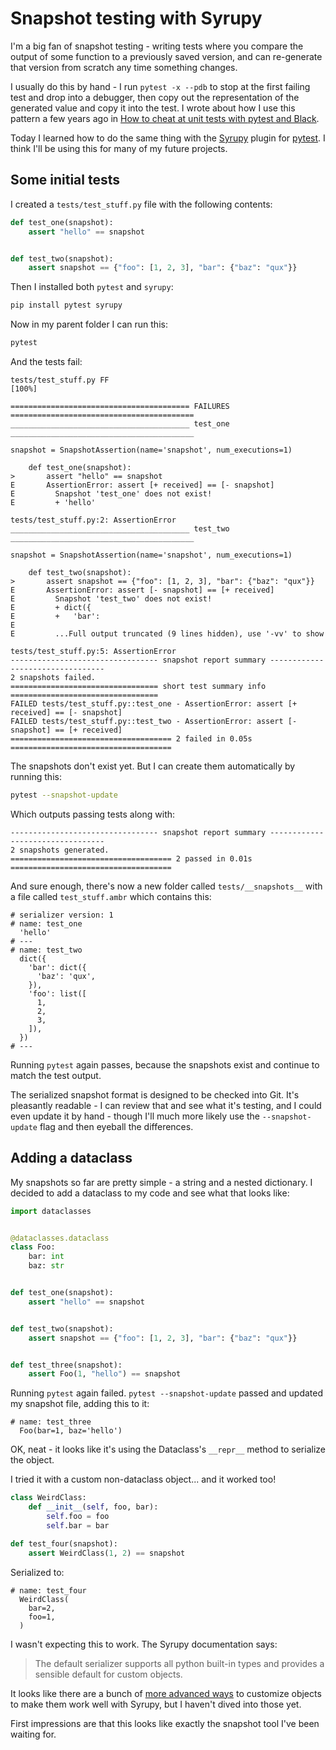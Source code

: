 # Snapshot testing with Syrupy

I'm a big fan of snapshot testing - writing tests where you compare the output of some function to a previously saved version, and can re-generate that version from scratch any time something changes.

I usually do this by hand - I run `pytest -x --pdb` to stop at the first failing test and drop into a debugger, then copy out the representation of the generated value and copy it into the test. I wrote about how I use this pattern a few years ago in [How to cheat at unit tests with pytest and Black](https://assahbismark.com/2020/Feb/11/cheating-at-unit-tests-pytest-black/).

Today I learned how to do the same thing with the [Syrupy](https://github.com/tophat/syrupy) plugin for [pytest](https://docs.pytest.org/). I think I'll be using this for many of my future projects.

## Some initial tests

I created a `tests/test_stuff.py` file with the following contents:

```python
def test_one(snapshot):
    assert "hello" == snapshot


def test_two(snapshot):
    assert snapshot == {"foo": [1, 2, 3], "bar": {"baz": "qux"}}
```
Then I installed both `pytest` and `syrupy`:

```bash
pip install pytest syrupy
```
Now in my parent folder I can run this:
```bash
pytest
```
And the tests fail:
```
tests/test_stuff.py FF                                                              [100%]

======================================== FAILURES =========================================
________________________________________ test_one _________________________________________

snapshot = SnapshotAssertion(name='snapshot', num_executions=1)

    def test_one(snapshot):
>       assert "hello" == snapshot
E       AssertionError: assert [+ received] == [- snapshot]
E         Snapshot 'test_one' does not exist!
E         + 'hello'

tests/test_stuff.py:2: AssertionError
________________________________________ test_two _________________________________________

snapshot = SnapshotAssertion(name='snapshot', num_executions=1)

    def test_two(snapshot):
>       assert snapshot == {"foo": [1, 2, 3], "bar": {"baz": "qux"}}
E       AssertionError: assert [- snapshot] == [+ received]
E         Snapshot 'test_two' does not exist!
E         + dict({
E         +   'bar': 
E         
E         ...Full output truncated (9 lines hidden), use '-vv' to show

tests/test_stuff.py:5: AssertionError
--------------------------------- snapshot report summary ---------------------------------
2 snapshots failed.
================================= short test summary info =================================
FAILED tests/test_stuff.py::test_one - AssertionError: assert [+ received] == [- snapshot]
FAILED tests/test_stuff.py::test_two - AssertionError: assert [- snapshot] == [+ received]
==================================== 2 failed in 0.05s ====================================
```
The snapshots don't exist yet. But I can create them automatically by running this:
```bash
pytest --snapshot-update
```
Which outputs passing tests along with:
```
--------------------------------- snapshot report summary ---------------------------------
2 snapshots generated.
==================================== 2 passed in 0.01s ====================================
```
And sure enough, there's now a new folder called `tests/__snapshots__` with a file called `test_stuff.ambr` which contains this:
```
# serializer version: 1
# name: test_one
  'hello'
# ---
# name: test_two
  dict({
    'bar': dict({
      'baz': 'qux',
    }),
    'foo': list([
      1,
      2,
      3,
    ]),
  })
# ---
```
Running `pytest` again passes, because the snapshots exist and continue to match the test output.

The serialized snapshot format is designed to be checked into Git. It's pleasantly readable - I can review that and see what it's testing, and I could even update it by hand - though I'll much more likely use the `--snapshot-update` flag and then eyeball the differences.

## Adding a dataclass

My snapshots so far are pretty simple - a string and a nested dictionary. I decided to add a dataclass to my code and see what that looks like:

```python
import dataclasses


@dataclasses.dataclass
class Foo:
    bar: int
    baz: str


def test_one(snapshot):
    assert "hello" == snapshot


def test_two(snapshot):
    assert snapshot == {"foo": [1, 2, 3], "bar": {"baz": "qux"}}


def test_three(snapshot):
    assert Foo(1, "hello") == snapshot
```
Running `pytest` again failed. `pytest --snapshot-update` passed and updated my snapshot file, adding this to it:
```
# name: test_three
  Foo(bar=1, baz='hello')
```
OK, neat - it looks like it's using the Dataclass's `__repr__` method to serialize the object.

I tried it with a custom non-dataclass object... and it worked too!

```python
class WeirdClass:
    def __init__(self, foo, bar):
        self.foo = foo
        self.bar = bar

def test_four(snapshot):
    assert WeirdClass(1, 2) == snapshot
```
Serialized to:
```
# name: test_four
  WeirdClass(
    bar=2,
    foo=1,
  )
```

I wasn't expecting this to work. The Syrupy documentation says:

> The default serializer supports all python built-in types and provides a sensible default for custom objects.

It looks like there are a bunch of [more advanced ways](https://tophat.github.io/syrupy/#representation) to customize objects to make them work well with Syrupy, but I haven't dived into those yet.

First impressions are that this looks like exactly the snapshot tool I've been waiting for.
